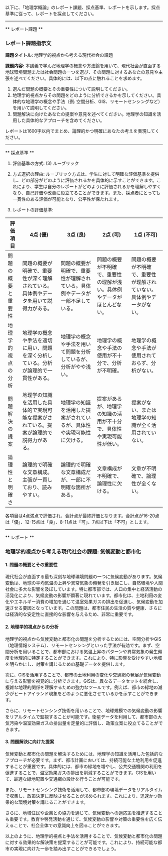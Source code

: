 以下に、「地理学概論」のレポート課題、採点基準、レポートを示します。採点基準に従って、レポートを採点してください。

---------------------------------------
** レポート課題 **

### レポート課題指示文

**課題タイトル:** 地理学的視点から考える現代社会の課題

**課題内容:** 本講義で学んだ地理学の概念や方法論を用いて、現代社会が直面する地球環境問題または社会問題の一つを選び、その問題に対するあなたの意見や主張を述べてください。具体的には、以下の点に触れることを求めます。

1. 選んだ問題の概要とその重要性について説明してください。
2. 地理学的視点からその問題をどのように分析できるかを示してください。具体的な地理学の概念や手法（例: 空間分析、GIS、リモートセンシングなど）を用いて説明してください。
3. 問題解決に向けたあなたの提案や意見を述べてください。地理学の知識を活用した具体的なアプローチを含めてください。

レポートは1600字以内でまとめ、論理的かつ明確にあなたの考えを表現してください。

---------------------------------------
** 採点基準 **

1. 評価基準の方式: (3) ルーブリック

2. 方式選択の理由: ルーブリック方式は、学生に対して明確な評価基準を提供し、どの部分がどのように評価されるかを具体的に示すことができます。これにより、学生は自分のレポートがどのように評価されるかを理解しやすくなり、自己評価や改善に役立てることができます。また、採点者にとっても一貫性のある評価が可能となり、公平性が保たれます。

3. レポートの評価基準:

| 評価項目             | 4点 (優)                                                                 | 3点 (良)                                                               | 2点 (可)                                                               | 1点 (不可)                                                             |
|----------------------|--------------------------------------------------------------------------|------------------------------------------------------------------------|------------------------------------------------------------------------|------------------------------------------------------------------------|
| 問題の概要と重要性   | 問題の概要が明確で、重要性が深く理解されている。具体例やデータを用いて説得力がある。 | 問題の概要が明確で、重要性が理解されている。具体例やデータが一部不足している。 | 問題の概要が不明確で、重要性の理解が浅い。具体例やデータがほとんどない。 | 問題の概要が不明確で、重要性が理解されていない。具体例やデータがない。 |
| 地理学的視点の分析   | 地理学の概念や手法を適切に用い、問題を深く分析している。分析が論理的で一貫性がある。 | 地理学の概念や手法を用いて問題を分析しているが、分析がやや浅い。         | 地理学の概念や手法の使用が不十分で、分析が不明確。                     | 地理学の概念や手法が使用されておらず、分析がない。                     |
| 問題解決の提案       | 地理学の知識を活用した具体的で実現可能な提案がされている。提案が論理的で説得力がある。 | 地理学の知識を活用した提案がされているが、具体性や実現可能性に欠ける。   | 提案があるが、地理学の知識の活用が不十分で、具体性や実現可能性が低い。 | 提案がない、または地理学の知識が全く活用されていない。               |
| 論理性と明確さ       | 論理的で明確な文章構成。主張が一貫しており、読みやすい。                           | 論理的で明確な文章構成だが、一部に不明確な箇所がある。                   | 文章構成が不明確で、論理性に欠ける。                                   | 文章が不明確で、論理性が全くない。                                     |

各項目は4点満点で評価され、合計点が最終評価となります。合計点が16-20点は「優」、12-15点は「良」、8-11点は「可」、7点以下は「不可」とします。

---------------------------------------
** レポート **
### 地理学的視点から考える現代社会の課題: 気候変動と都市化

#### 1. 問題の概要とその重要性

現代社会が直面する最も深刻な地球環境問題の一つに気候変動があります。気候変動は、地球の平均気温の上昇や異常気象の頻発を引き起こし、自然環境や人間社会に多大な影響を及ぼしています。特に都市部では、人口の集中と経済活動の活発化により、気候変動の影響が顕著に現れています。都市化は、土地利用の変化やエネルギー消費の増加を通じて温室効果ガスの排出を促進し、気候変動を加速させる要因となっています。この問題は、都市住民の生活の質や健康、さらには経済的な安定性に直接的な影響を与えるため、非常に重要です。

#### 2. 地理学的視点からの分析

地理学的視点から気候変動と都市化の問題を分析するためには、空間分析やGIS（地理情報システム）、リモートセンシングといった手法が有効です。まず、空間分析を用いることで、都市部における気温上昇のパターンや異常気象の発生頻度を地理的に特定することができます。これにより、特に影響を受けやすい地域を明らかにし、対策を講じるための基礎データを提供します。

次に、GISを活用することで、都市の土地利用の変化や交通網の発展が気候変動に与える影響を視覚的に分析できます。GISは、異なるデータセットを統合し、複雑な地理的関係を理解するための強力なツールです。例えば、都市の緑地の減少がヒートアイランド現象をどのように悪化させているかを示すことができます。

さらに、リモートセンシング技術を用いることで、地球規模での気候変動の影響をリアルタイムで監視することが可能です。衛星データを利用して、都市部の大気汚染や温室効果ガスの排出量を定量的に評価し、政策立案に役立てることができます。

#### 3. 問題解決に向けた提案

気候変動と都市化の問題を解決するためには、地理学の知識を活用した包括的なアプローチが必要です。まず、都市計画においては、持続可能な土地利用を促進することが重要です。具体的には、都市の緑地を増やし、公共交通機関の利用を促進することで、温室効果ガスの排出を削減することができます。GISを用いて、最適な緑地配置や交通網の設計を行うことが可能です。

また、リモートセンシング技術を活用して、都市部の環境データをリアルタイムで収集し、政策決定に反映させることが求められます。これにより、迅速かつ効果的な環境対策を講じることができます。

さらに、地域住民や企業との協力を通じて、気候変動への適応策を推進することも重要です。教育や啓発活動を通じて、気候変動の影響や対策の重要性を広く伝えることで、社会全体での意識向上を図ることができます。

以上のように、地理学的視点と手法を活用することで、気候変動と都市化の問題に対する効果的な解決策を提案することが可能です。これにより、持続可能な都市の実現に向けた一歩を踏み出すことができるでしょう。

